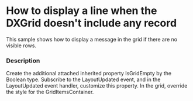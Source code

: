 # How to display a line when the DXGrid doesn't include any record 


<p>This sample shows how to display a message in the grid if there are no visible rows.</p>


<h3>Description</h3>

<p>Create the additional attached inherited property IsGridEmpty by the Boolean type. Subscribe to the LayoutUpdated event, and in the LayoutUpdated event handler, customize this property. In the grid, override the style for the GridItemsContainer.</p>

<br/>


